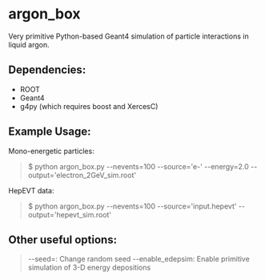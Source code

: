 # argon_box
Very primitive Python-based Geant4 simulation of particle interactions in liquid argon.

## Dependencies:
 * ROOT
 * Geant4
 * g4py (which requires boost and XercesC)

## Example Usage:

Mono-energetic particles:
>  $ python argon_box.py --nevents=100 --source='e-' --energy=2.0 --output='electron_2GeV_sim.root'

HepEVT data:
>  $ python argon_box.py --nevents=100 --source='input.hepevt' --output='hepevt_sim.root'

## Other useful options:
>  --seed=<N>: Change random seed
>  --enable_edepsim: Enable primitive simulation of 3-D energy depositions
